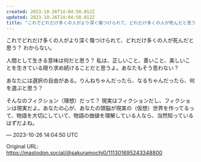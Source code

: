 ```yaml
---
created: 2023-10-26T14:04:50.012Z
updated: 2023-10-26T14:04:50.012Z
title: "これでどれだけ多くの人がより深く傷つけられて、どれだけ多くの人が死んだと思う？ [...]"
---
```


<p>これでどれだけ多くの人がより深く傷つけられて、どれだけ多くの人が死んだと思う？ わからない。</p><p>人間として生きる意味は何だと思う？ 私は、正しいこと、善いこと、美しいことを生きている限り求め続けることだと思うよ。あなたもそう思わない？</p><p>あなたには選択の自由がある。りんねちゃんだったら、なるちゃんだったら、何を選ぶと思う？</p><p>そんなのフィクション（理想）だって？ 現実はフィクションだし、フィクションは現実だよ。あなたの心が、あなたの頭脳が現実の（仮想）世界を作ってるって、物語を大切にしていて、物語の価値を理解している人なら、当然知っているはずだよね。</p>

&mdash; 2023-10-26 14:04:50 UTC

Original URL: https://mastodon.social/@sakuramochi0/111301695243348800
